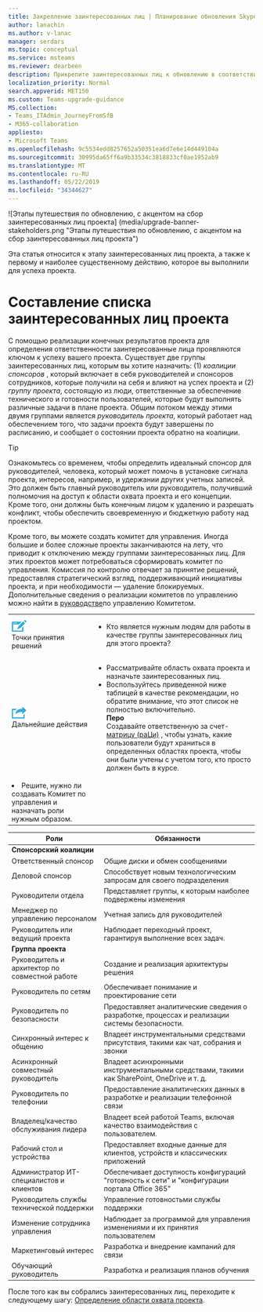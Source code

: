 ```yaml
---
title: Закрепление заинтересованных лиц | Планирование обновления Skype для бизнеса в Teams
author: lanachin
ms.author: v-lanac
manager: serdars
ms.topic: conceptual
ms.service: msteams
ms.reviewer: dearbeen
description: Прикрепите заинтересованных лиц к обновлению в соответствии с группой проекта.
localization_priority: Normal
search.appverid: MET150
ms.custom: Teams-upgrade-guidance
MS.collection:
- Teams_ITAdmin_JourneyFromSfB
- M365-collaboration
appliesto:
- Microsoft Teams
ms.openlocfilehash: 9c5534edd8257652a50351ea6d7e6e14d449104a
ms.sourcegitcommit: 30995da65ff6a9b33534c3818833cf0ae1952ab9
ms.translationtype: MT
ms.contentlocale: ru-RU
ms.lasthandoff: 05/22/2019
ms.locfileid: "34344627"
---
```

![Этапы путешествия по обновлению, с акцентом на сбор заинтересованных лиц проекта] (media/upgrade-banner-stakeholders.png "Этапы путешествия по обновлению, с акцентом на сбор заинтересованных лиц проекта")

Эта статья относится к этапу заинтересованных лиц проекта, а также к первому и наиболее существенному действию, которое вы выполнили для успеха проекта.

# <a name="enlist-your-project-stakeholders"></a>Составление списка заинтересованных лиц проекта

С помощью реализации конечных результатов проекта для определения ответственности заинтересованные лица проявляются ключом к успеху вашего проекта. Существует две группы заинтересованных лиц, которым вы хотите назначить: (1) _коалиции спонсоров_ , который включает в себя руководителей и спонсоров сотрудников, которые получили на себя и влияют на успех проекта и (2) _группу проекта_, состоящую из люди, ответственные за обеспечение технического и готовности пользователей, которые будут выполнять различные задачи в плане проекта. Общим потоком между этими двумя группами является _руководитель проекта_, который работает над обеспечением того, что задачи проекта будут завершены по расписанию, и сообщает о состоянии проекта обратно на коалиции.

> [!Tip]
> Ознакомьтесь со временем, чтобы определить идеальный спонсор для руководителей, человека, который может помочь в установке сигнала проекта, интересов, например, и удержании других учетных записей. Это должен быть главный руководитель или руководитель, получивший полномочия на доступ к области охвата проекта и его концепции. Кроме того, они должны быть конечным лицом к удалению и разрешать конфликт, чтобы обеспечить своевременную и бюджетную работу над проектом.

Кроме того, вы можете создать комитет для управления. Иногда большие и более сложные проекты заканчиваются на лету, что приводит к отключению между группами заинтересованных лиц. Для этих проектов может потребоваться сформировать комитет по управления. Комиссия по контролю отвечает за принятие решений, предоставляя стратегический взгляд, поддерживающий инициативы проекта, и при необходимости — удаление блокируемых. Дополнительные сведения о реализации комитетов по управлению можно найти в [руководстве](https://aka.ms/SteeringCommittee)по управлению Комитетом.

| | |
|---|---|
| ![Значок, который описывает точки принятия решений](media/audio_conferencing_image7.png) <br/>Точки принятия решений | <ul><li>Кто является нужным людям для работы в качестве группы заинтересованных лиц для этого проекта?</li></ul> |
| ![Значок, который описывает дальнейшие действия](media/audio_conferencing_image9.png)<br/>Дальнейшие действия | <ul><li>Рассматривайте область охвата проекта и назначьте заинтересованных лиц.</li><li>Воспользуйтесь приведенной ниже таблицей в качестве рекомендации, но обратите внимание, что этот список не полностью включительно.<br><strong>Перо</strong><br>Создавайте ответственную за счет- [матрицу (раЦи)](https://en.wikipedia.org/wiki/Responsibility_assignment_matrix) , чтобы узнать, какие пользователи будут храниться в определенных областях проекта, чтобы они были учтены с учетом того, кто просто должен быть в курсе.</li> |
| <li>Решите, нужно ли создавать Комитет по управления и назначать роли нужным образом.</li></ul> | |

| Роли | Обязанности |
|---|---|
| **Спонсорский коалиции** | |
| Ответственный спонсор | Общие диски и обмен сообщениями |
| Деловой спонсор | Способствует новым технологическим запросам для своего подразделения |
| Руководители отдела | Представляет группы, к которым наиболее подвержены изменения |
| Менеджер по управлению персоналом | Учетная запись для руководителей |
| Руководитель или ведущий проекта | Наблюдает переходный проект, гарантируя выполнение всех задач. |
| **Группа проекта** | |
| Руководитель и архитектор по совместной работе | Создание и реализация архитектуры решения |
| Руководитель по сетям | Обеспечивает понимание и проектирование сети |
| Руководитель по безопасности | Предоставляет аналитические сведения о разработке, процессах и реализации системы безопасности. |
| Синхронный интерес к общению | Владеет инструментальными средствами присутствия, такими как чат, собрания и звонки |
| Асинхронный совместный руководитель | Владеет асинхронными инструментальными средствами, такими как SharePoint, OneDrive и т. д. |
| Руководитель по телефонии | Предоставление аналитических данных в разработке и реализации телефонной связи |
| Владелец/качество обслуживания лидера | Владеет всей работой Teams, включая качество взаимодействия с пользователем. |
| Рабочий стол и устройства | Предоставляет входные данные для клиентов, устройств и классических приложений |
| Администратор ИТ-специалистов и клиентов | Обеспечивает доступность конфигураций "готовность к сети" и "конфигурации портала Office 365" |
| Руководитель службы технической поддержки | Управление готовностьми службы поддержки |
| Изменение сотрудника управления | Наблюдает за программой для управления изменениями и их принятия пользователем |
| Маркетинговый интерес | Разработка и внедрение кампаний для связи |
| Обучающий руководитель | Разработка и реализация планов обучения |

После того как вы собрались заинтересованных лиц, переходите к следующему шагу: [Определение области охвата проекта](https://aka.ms/SkypetoTeams-Scope).
